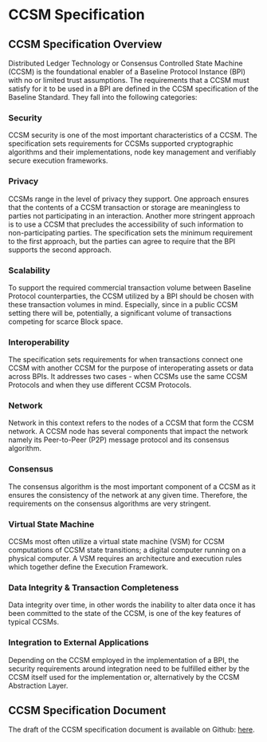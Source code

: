 # CCSM Specification

## CCSM Specification Overview

Distributed Ledger Technology or Consensus Controlled State Machine \(CCSM\) is the foundational enabler of a Baseline Protocol Instance \(BPI\) with no or limited trust assumptions. The requirements that a CCSM must satisfy for it to be used in a BPI are defined in the CCSM specification of the Baseline Standard. They fall into the following categories:

### Security

CCSM security is one of the most important characteristics of a CCSM. The specification sets requirements for CCSMs supported cryptographic algorithms and their implementations, node key management and verifiably secure execution frameworks.

### Privacy

CCSMs range in the level of privacy they support. One approach ensures that the contents of a CCSM transaction or storage are meaningless to parties not participating in an interaction. Another more stringent approach is to use a CCSM that precludes the accessibility of such information to non-participating parties. The specification sets the minimum requirement to the first approach, but the parties can agree to require that the BPI supports the second approach.

### Scalability

To support the required commercial transaction volume between Baseline Protocol counterparties, the CCSM utilized by a BPI should be chosen with these transaction volumes in mind. Especially, since in a public CCSM setting there will be, potentially, a significant volume of transactions competing for scarce Block space.

### Interoperability

The specification sets requirements for when transactions connect one CCSM with another CCSM for the purpose of interoperating assets or data across BPIs. It addresses two cases - when CCSMs use the same CCSM Protocols and when they use different CCSM Protocols.

### Network

Network in this context refers to the nodes of a CCSM that form the CCSM network. A CCSM node has several components that impact the network namely its Peer-to-Peer \(P2P\) message protocol and its consensus algorithm.

### Consensus

The consensus algorithm is the most important component of a CCSM as it ensures the consistency of the network at any given time. Therefore, the requirements on the consensus algorithms are very stringent.

### Virtual State Machine

CCSMs most often utilize a virtual state machine \(VSM\) for CCSM computations of CCSM state transitions; a digital computer running on a physical computer. A VSM requires an architecture and execution rules which together define the Execution Framework.

### Data Integrity & Transaction Completeness

Data integrity over time, in other words the inability to alter data once it has been committed to the state of the CCSM, is one of the key features of typical CCSMs.

### Integration to External Applications

Depending on the CCSM employed in the implementation of a BPI, the security requirements around integration need to be fulfilled either by the CCSM itself used for the implementation or, alternatively by the CCSM Abstraction Layer.

## CCSM Specification Document

The draft of the CCSM specification document is available on Github: [here](https://github.com/eea-oasis/baseline-standard/blob/main/DLT/baseline-dlt-v1.0-psd01.md).

